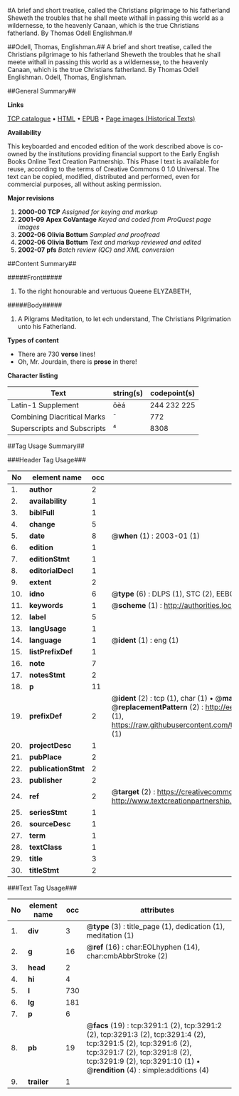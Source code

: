 #A brief and short treatise, called the Christians pilgrimage to his fatherland Sheweth the troubles that he shall meete withall in passing this world as a wildernesse, to the heavenly Canaan, which is the true Christians fatherland. By Thomas Odell Englishman.#

##Odell, Thomas, Englishman.##
A brief and short treatise, called the Christians pilgrimage to his fatherland Sheweth the troubles that he shall meete withall in passing this world as a wildernesse, to the heavenly Canaan, which is the true Christians fatherland. By Thomas Odell Englishman.
Odell, Thomas, Englishman.

##General Summary##

**Links**

[TCP catalogue](http://www.ota.ox.ac.uk/tcp/)  • 
[HTML](http://tei.it.ox.ac.uk/tcp/Texts-HTML/free/A08/A08455.html)  • 
[EPUB](http://tei.it.ox.ac.uk/tcp/Texts-EPUB/free/A08/A08455.epub) • 
[Page images (Historical Texts)](https://data.historicaltexts.jisc.ac.uk/view?pubId=eebo-99838901e&pageId=eebo-99838901e-3291-1)

**Availability**

This keyboarded and encoded edition of the
	       work described above is co-owned by the institutions
	       providing financial support to the Early English Books
	       Online Text Creation Partnership. This Phase I text is
	       available for reuse, according to the terms of Creative
	       Commons 0 1.0 Universal. The text can be copied,
	       modified, distributed and performed, even for
	       commercial purposes, all without asking permission.

**Major revisions**

1. __2000-00__ __TCP__ *Assigned for keying and markup*
1. __2001-09__ __Apex CoVantage__ *Keyed and coded from ProQuest page images*
1. __2002-06__ __Olivia Bottum__ *Sampled and proofread*
1. __2002-06__ __Olivia Bottum__ *Text and markup reviewed and edited*
1. __2002-07__ __pfs__ *Batch review (QC) and XML conversion*

##Content Summary##

#####Front#####

1. To the right honourable and vertuous Queene ELYZABETH,

#####Body#####

1. A Pilgrams Meditation, to let ech understand, The Christians Pilgrimation unto his Fatherland.

**Types of content**

  * There are 730 **verse** lines!
  * Oh, Mr. Jourdain, there is **prose** in there!

**Character listing**


|Text|string(s)|codepoint(s)|
|---|---|---|
|Latin-1 Supplement|ôèá|244 232 225|
|Combining             Diacritical Marks|̄|772|
|Superscripts             and Subscripts|⁴|8308|

##Tag Usage Summary##

###Header Tag Usage###

|No|element name|occ|attributes|
|---|---|---|---|
|1.|__author__|2||
|2.|__availability__|1||
|3.|__biblFull__|1||
|4.|__change__|5||
|5.|__date__|8| @__when__ (1) : 2003-01 (1)|
|6.|__edition__|1||
|7.|__editionStmt__|1||
|8.|__editorialDecl__|1||
|9.|__extent__|2||
|10.|__idno__|6| @__type__ (6) : DLPS (1), STC (2), EEBO-CITATION (1), PROQUEST (1), VID (1)|
|11.|__keywords__|1| @__scheme__ (1) : http://authorities.loc.gov/ (1)|
|12.|__label__|5||
|13.|__langUsage__|1||
|14.|__language__|1| @__ident__ (1) : eng (1)|
|15.|__listPrefixDef__|1||
|16.|__note__|7||
|17.|__notesStmt__|2||
|18.|__p__|11||
|19.|__prefixDef__|2| @__ident__ (2) : tcp (1), char (1)  •  @__matchPattern__ (2) : ([0-9\-]+):([0-9IVX]+) (1), (.+) (1)  •  @__replacementPattern__ (2) : http://eebo.chadwyck.com/downloadtiff?vid=$1&page=$2 (1), https://raw.githubusercontent.com/textcreationpartnership/Texts/master/tcpchars.xml#$1 (1)|
|20.|__projectDesc__|1||
|21.|__pubPlace__|2||
|22.|__publicationStmt__|2||
|23.|__publisher__|2||
|24.|__ref__|2| @__target__ (2) : https://creativecommons.org/publicdomain/zero/1.0/ (1), http://www.textcreationpartnership.org/docs/. (1)|
|25.|__seriesStmt__|1||
|26.|__sourceDesc__|1||
|27.|__term__|1||
|28.|__textClass__|1||
|29.|__title__|3||
|30.|__titleStmt__|2||


###Text Tag Usage###

|No|element name|occ|attributes|
|---|---|---|---|
|1.|__div__|3| @__type__ (3) : title_page (1), dedication (1), meditation (1)|
|2.|__g__|16| @__ref__ (16) : char:EOLhyphen (14), char:cmbAbbrStroke (2)|
|3.|__head__|2||
|4.|__hi__|4||
|5.|__l__|730||
|6.|__lg__|181||
|7.|__p__|6||
|8.|__pb__|19| @__facs__ (19) : tcp:3291:1 (2), tcp:3291:2 (2), tcp:3291:3 (2), tcp:3291:4 (2), tcp:3291:5 (2), tcp:3291:6 (2), tcp:3291:7 (2), tcp:3291:8 (2), tcp:3291:9 (2), tcp:3291:10 (1)  •  @__rendition__ (4) : simple:additions (4)|
|9.|__trailer__|1||
